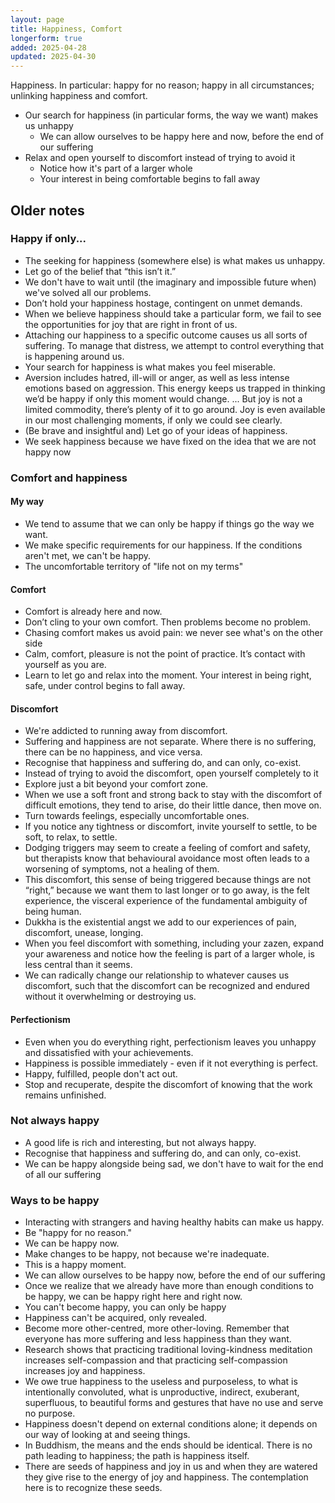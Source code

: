 ```yaml
---
layout: page
title: Happiness, Comfort
longerform: true
added: 2025-04-28
updated: 2025-04-30
---
```


Happiness. In particular: happy for no reason; happy in all circumstances; unlinking happiness and comfort.

- Our search for happiness (in particular forms, the way we want) makes us unhappy
    - We can allow ourselves to be happy here and now, before the end of our suffering
- Relax and open yourself to discomfort instead of trying to avoid it
    - Notice how it's part of a larger whole
    - Your interest in being comfortable begins to fall away

## Older notes

### Happy if only...

- The seeking for happiness (somewhere else) is what makes us unhappy.
- Let go of the belief that “this isn’t it.”
- We don't have to wait until (the imaginary and impossible future when) we've solved all our problems.
- Don’t hold your happiness hostage, contingent on unmet demands.
- When we believe happiness should take a particular form, we fail to see the opportunities for joy that are right in front of us.
- Attaching our happiness to a specific outcome causes us all sorts of suffering. To manage that distress, we attempt to control everything that is happening around us.
- Your search for happiness is what makes you feel miserable.
- Aversion includes hatred, ill-will or anger, as well as less intense emotions based on aggression. This energy keeps us trapped in thinking we’d be happy if only this moment would change. ... But joy is not a limited commodity, there’s plenty of it to go around. Joy is even available in our most challenging moments, if only we could see clearly.
- (Be brave and insightful and) Let go of your ideas of happiness.
- We seek happiness because we have fixed on the idea that we are not happy now

### Comfort and happiness 

#### My way

- We tend to assume that we can only be happy if things go the way we want.
- We make specific requirements for our happiness. If the conditions aren't met, we can't be happy.
- The uncomfortable territory of "life not on my terms"

#### Comfort

- Comfort is already here and now.
- Don’t cling to your own comfort. Then problems become no problem.
- Chasing comfort makes us avoid pain: we never see what's on the other side
- Calm, comfort, pleasure is not the point of practice. It’s contact with yourself as you are.
- Learn to let go and relax into the moment. Your interest in being right, safe, under control begins to fall away.

#### Discomfort

- We're addicted to running away from discomfort.
- Suffering and happiness are not separate. Where there is no suffering, there can be no happiness, and vice versa.
- Recognise that happiness and suffering do, and can only, co-exist.
- Instead of trying to avoid the discomfort, open yourself completely to it
- Explore just a bit beyond your comfort zone.
- When we use a soft front and strong back to stay with the discomfort of difficult emotions, they tend to arise, do their little dance, then move on.
- Turn towards feelings, especially uncomfortable ones.
- If you notice any tightness or discomfort, invite yourself to settle, to be soft, to relax, to settle.
- Dodging triggers may seem to create a feeling of comfort and safety, but therapists know that behavioural avoidance most often leads to a worsening of symptoms, not a healing of them.
- This discomfort, this sense of being triggered because things are not “right,” because we want them to last longer or to go away, is the felt experience, the visceral experience of the fundamental ambiguity of being human.
- Dukkha is the existential angst we add to our experiences of pain, discomfort, unease, longing.
- When you feel discomfort with something, including your zazen, expand your awareness and notice how the feeling is part of a larger whole, is less central than it seems.
- We can radically change our relationship to whatever causes us discomfort, such that the discomfort can be recognized and endured without it overwhelming or destroying us.

#### Perfectionism

- Even when you do everything right, perfectionism leaves you unhappy and dissatisfied with your achievements.
- Happiness is possible immediately - even if it not everything is perfect.
- Happy, fulfilled, people don't act out.
- Stop and recuperate, despite the discomfort of knowing that the work remains unfinished.



### Not always happy

- A good life is rich and interesting, but not always happy.
- Recognise that happiness and suffering do, and can only, co-exist.
- We can be happy alongside being sad, we don't have to wait for the end of all our suffering

### Ways to be happy

- Interacting with strangers and having healthy habits can make us happy.
- Be "happy for no reason."
- We can be happy now.
- Make changes to be happy, not because we're inadequate.
- This is a happy moment.
- We can allow ourselves to be happy now, before the end of our suffering
- Once we realize that we already have more than enough conditions to be happy, we can be happy right here and right now.
- You can't become happy, you can only be happy
- Happiness can't be acquired, only revealed.
- Become more other-centred, more other-loving. Remember that everyone has more suffering and less happiness than they want.
- Research shows that practicing traditional loving-kindness meditation increases self-compassion and that practicing self-compassion increases joy and happiness.
- We owe true happiness to the useless and purposeless, to what is intentionally convoluted, what is unproductive, indirect, exuberant, superfluous, to beautiful forms and gestures that have no use and serve no purpose.
- Happiness doesn't depend on external conditions alone; it depends on our way of looking at and seeing things.
- In Buddhism, the means and the ends should be identical. There is no path leading to happiness; the path is happiness itself.
- There are seeds of happiness and joy in us and when they are watered they give rise to the energy of joy and happiness. The contemplation here is to recognize these seeds.

